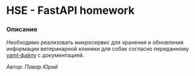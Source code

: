 # HSE - FastAPI homework

### Описание
Необходимо реализовать микросервис для хранения и обновления информации ветеринарной клиники для собак согласно переданному [yaml-файлу](https://github.com/yuri-pavar/FastAPI_hw_dev/blob/main/clinic.yaml) с документацией.

*Автор: Павар Юрий*

